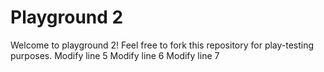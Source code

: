 # Playground 2


Welcome to playground 2! Feel free to fork this repository for play-testing purposes.
Modify line 5
Modify line 6
Modify line 7